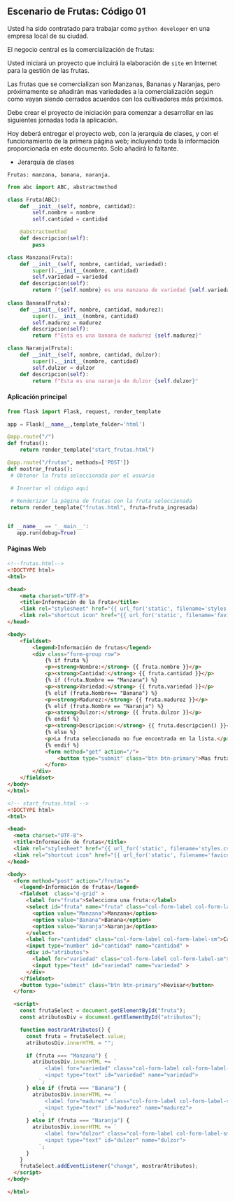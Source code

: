 ## Escenario de Frutas: Código 01

Usted ha sido contratado para trabajar como `python developer` en una empresa local de su ciudad.

El negocio central es la comercialización de frutas:

Usted iniciará un proyecto que incluirá la elaboración de `site` en Internet para la gestión de las frutas.

Las frutas que se comercializan son Manzanas, Bananas y Naranjas, pero próximamente se añadirán mas variedades a la comercialización según como vayan siendo cerrados acuerdos con los cultivadores más próximos.

Debe crear el proyecto de iniciación para comenzar a desarrollar en las siguientes jornadas toda la aplicación.

Hoy deberá entregar el proyecto web, con la jerarquía de clases, y con el funcionamiento de la primera página web; incluyendo toda la información proporcionada en este documento. Solo añadirá lo faltante.

- Jerarquía de clases

```
Frutas: manzana, banana, naranja.
```

``` python
from abc import ABC, abstractmethod

class Fruta(ABC):
    def __init__(self, nombre, cantidad):
        self.nombre = nombre
        self.cantidad = cantidad

    @abstractmethod
    def descripcion(self):
        pass

class Manzana(Fruta):
    def __init__(self, nombre, cantidad, variedad):
        super().__init__(nombre, cantidad)
        self.variedad = variedad
    def descripcion(self):
        return f"{self.nombre} es una manzana de variedad {self.variedad} Tiene un sabor dulce y es ideal para comer fresca o para hacer zumo."
    
class Banana(Fruta):
    def __init__(self, nombre, cantidad, madurez):
        super().__init__(nombre, cantidad)
        self.madurez = madurez
    def descripcion(self):
        return f"Esta es una banana de madurez {self.madurez}"  

class Naranja(Fruta):
    def __init__(self, nombre, cantidad, dulzor):
        super().__init__(nombre, cantidad)
        self.dulzor = dulzor
    def descripcion(self):
        return f"Esta es una naranja de dulzor {self.dulzor}"     

```

####  Aplicación principal

```python
from flask import Flask, request, render_template

app = Flask(__name__,template_folder='html')

@app.route("/")
def frutas():
    return render_template("start_frutas.html")

@app.route("/frutas", methods=['POST'])
def mostrar_frutas():
 # Obtener la fruta seleccionada por el usuario

 # Insertar el código aquí
        
 # Renderizar la página de frutas con la fruta seleccionada
 return render_template("frutas.html", fruta=fruta_ingresada)


if __name__ == '__main__':
   app.run(debug=True)
```

#### Páginas Web

```html
<!--frutas.html-->
<!DOCTYPE html>
<html>

<head>
    <meta charset="UTF-8">
    <title>Información de la Fruta</title>
    <link rel="stylesheet" href="{{ url_for('static', filename='styles.css') }}">
    <link rel="shortcut icon" href="{{ url_for('static', filename='favicon.ico') }}" />
</head>

<body>
    <fieldset>
        <legend>Información de frutas</legend>
        <div class="form-group row">
            {% if fruta %}
            <p><strong>Nombre:</strong> {{ fruta.nombre }}</p>
            <p><strong>Cantidad:</strong> {{ fruta.cantidad }}</p>
            {% if (fruta.Nombre == "Manzana") %}
            <p><strong>Variedad:</strong> {{ fruta.variedad }}</p>
            {% elif (fruta.Nombre== "Banana") %}
            <p><strong>Madurez:</strong> {{ fruta.madurez }}</p>
            {% elif (fruta.Nombre == "Naranja") %}
            <p><strong>Dulzor:</strong> {{ fruta.dulzor }}</p>
            {% endif %}
            <p><strong>Descripcion:</strong> {{ fruta.descripcion() }}</p>
            {% else %}
            <p>La fruta seleccionada no fue encontrada en la lista.</p>
            {% endif %}
            <form method="get" action="/">
                <button type="submit" class="btn btn-primary">Mas frutas</button>
            </form>
        </div>
    </fieldset>
</body>
</html>

<!-- start_frutas.html -->
<!DOCTYPE html>
<html>

<head>
  <meta charset="UTF-8">
  <title>Información de frutas</title>
  <link rel="stylesheet" href="{{ url_for('static', filename='styles.css') }}">
  <link rel="shortcut icon" href="{{ url_for('static', filename='favicon.ico') }}" />
</head>

<body>
  <form method="post" action="/frutas">
    <legend>Información de frutas</legend>
    <fieldset  class="d-grid" >
      <label for="fruta">Selecciona una fruta:</label>
      <select id="fruta" name="fruta" class="col-form-label col-form-label-sm">
        <option value="Manzana">Manzana</option>
        <option value="Banana">Banana</option>
        <option value="Naranja">Naranja</option>
      </select>
      <label for="cantidad" class="col-form-label col-form-label-sm">Cantidad:</label>
      <input type="number" id="cantidad" name="cantidad" >
      <div id="atributos">
        <label for="variedad" class="col-form-label col-form-label-sm">Variedad:</label>
        <input type="text" id="variedad" name="variedad" >
      </div>
    </fieldset>
    <button type="submit" class="btn btn-primary">Revisar</button>
  </form>

  <script>
    const frutaSelect = document.getElementById("fruta");
    const atributosDiv = document.getElementById("atributos");

    function mostrarAtributos() {
      const fruta = frutaSelect.value;
      atributosDiv.innerHTML = "";

      if (fruta === "Manzana") {
        atributosDiv.innerHTML += `
            <label for="variedad" class="col-form-label col-form-label-sm">Variedad:</label>
            <input type="text" id="variedad" name="variedad">
          `;
      } else if (fruta === "Banana") {
        atributosDiv.innerHTML += `
            <label for="madurez" class="col-form-label col-form-label-sm">Madurez:</label>
            <input type="text" id="madurez" name="madurez">
          `;
      } else if (fruta === "Naranja") {
        atributosDiv.innerHTML += `
            <label for="dulzor" class="col-form-label col-form-label-sm">Dulzor:</label>
            <input type="text" id="dulzor" name="dulzor">
          `;
      }
    }
    frutaSelect.addEventListener("change", mostrarAtributos);
  </script>
</body>

</html>
```




